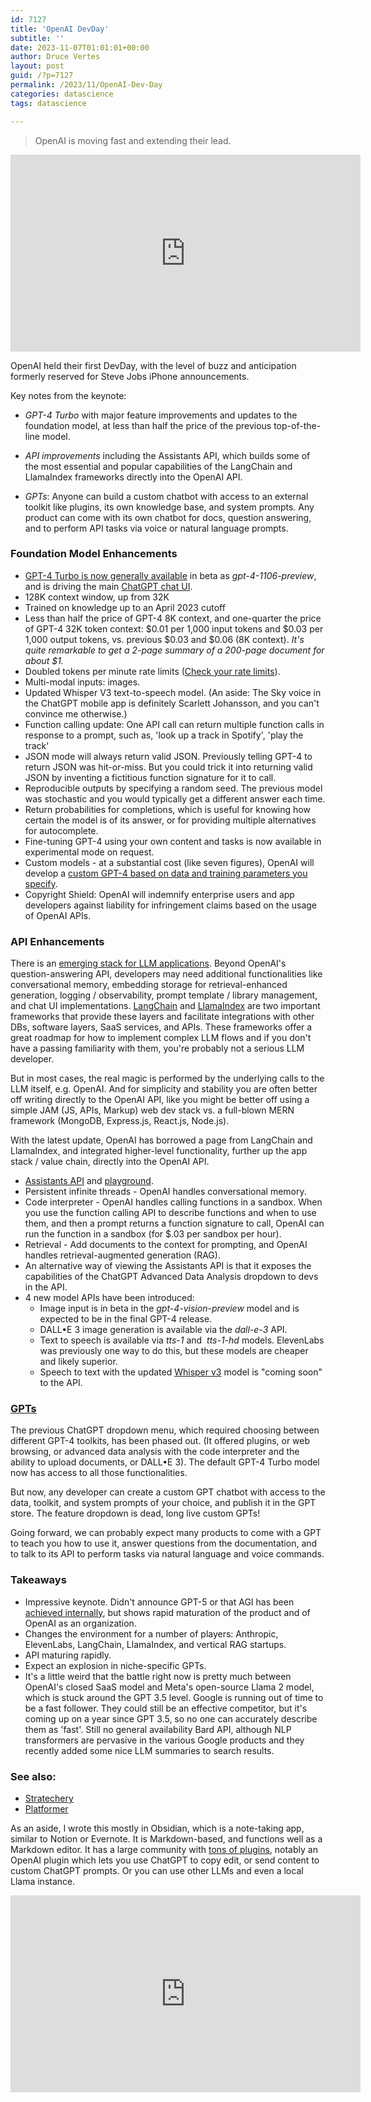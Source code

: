```yaml
---
id: 7127
title: 'OpenAI DevDay'
subtitle: ''
date: 2023-11-07T01:01:01+00:00
author: Druce Vertes
layout: post
guid: /?p=7127
permalink: /2023/11/OpenAI-Dev-Day
categories: datascience
tags: datascience

---
```


> OpenAI is moving fast and extending their lead.
<iframe width="560" height="315" src="https://www.youtube.com/embed/U9mJuUkhUzk?si=iKPA30LObMbOSpZ_" title="YouTube video player" frameborder="0" allow="accelerometer; autoplay; clipboard-write; encrypted-media; gyroscope; picture-in-picture; web-share" allowfullscreen></iframe>

<!--more-->

OpenAI held their first DevDay, with the level of buzz and anticipation formerly reserved for Steve Jobs iPhone announcements. 

Key notes from the keynote:

- *GPT-4 Turbo* with major feature improvements and updates to the foundation model, at less than half the price of the previous top-of-the-line model.

- *API improvements* including the Assistants API, which builds some of the most essential and popular capabilities of the LangChain and LlamaIndex frameworks directly into the OpenAI API.

- *GPTs*: Anyone can build a custom chatbot with access to an external toolkit like plugins, its own knowledge base, and system prompts. Any product can come with its own chatbot for docs, question answering, and to perform API tasks via voice or natural language prompts.


### Foundation Model Enhancements
- [GPT-4 Turbo is now generally available](https://openai.com/blog/new-models-and-developer-products-announced-at-devday) in beta as *gpt-4-1106-preview*, and is driving the main [ChatGPT chat UI](https://chat.openai.com).
- 128K context window, up from 32K
- Trained on knowledge up to an April 2023 cutoff
- Less than half the price of GPT-4 8K context, and one-quarter the price of GPT-4 32K token context: $0.01 per 1,000 input tokens and $0.03 per 1,000 output tokens, vs. previous $0.03 and $0.06 (8K context). *It's quite remarkable to get a 2-page summary of a 200-page document for about $1.*
- Doubled tokens per minute rate limits ([Check your rate limits](https://platform.openai.com/account/limits)).
- Multi-modal inputs: images. 
- Updated Whisper V3 text-to-speech model. (An aside: The Sky voice in the ChatGPT mobile app is definitely Scarlett Johansson, and you can't convince me otherwise.)
- Function calling update: One API call can return multiple function calls in response to a prompt, such as, 'look up a track in Spotify', 'play the track'
- JSON mode will always return valid JSON. Previously telling GPT-4 to return JSON was hit-or-miss. But you could trick it into returning valid JSON by inventing a fictitious function signature for it to call.
- Reproducible outputs by specifying a random seed. The previous model was stochastic and you would typically get a different answer each time.
- Return probabilities for completions, which is useful for knowing how certain the model is of its answer, or for providing multiple alternatives for autocomplete.
- Fine-tuning GPT-4 using your own content and tasks is now available in experimental mode on request.
- Custom models - at a substantial cost (like seven figures), OpenAI will develop a [custom GPT-4 based on data and training parameters you specify](https://openai.com/form/custom-models).
- Copyright Shield: OpenAI will indemnify enterprise users and app developers against liability for infringement claims based on the usage of OpenAI APIs.

### API Enhancements

There is an [emerging stack for LLM applications](https://a16z.com/emerging-architectures-for-llm-applications/). Beyond OpenAI's question-answering API, developers may need additional functionalities like conversational memory, embedding storage for retrieval-enhanced generation, logging / observability, prompt template / library management, and chat UI implementations. [LangChain](https://python.langchain.com/docs/get_started/introduction) and [LlamaIndex](https://docs.llamaindex.ai/en/stable/) are two important frameworks that provide these layers and facilitate integrations with other DBs, software layers, SaaS services, and APIs. These frameworks offer a great roadmap for how to implement complex LLM flows and if you don't have a passing familiarity with them, you're probably not a serious LLM developer. 

But in most cases, the real magic is performed by the underlying calls to the LLM itself, e.g. OpenAI. And for simplicity and stability you are often better off writing directly to the OpenAI API, like you might be better off using a simple JAM (JS, APIs, Markup) web dev stack vs. a full-blown MERN framework (MongoDB, Express.js, React.js, Node.js).
  
  With the latest update, OpenAI has borrowed a page from LangChain and LlamaIndex, and integrated higher-level functionality, further up the app stack / value chain, directly into the OpenAI API.
  
- [Assistants API](https://platform.openai.com/docs/assistants/overview) and [playground](https://platform.openai.com/playground).
- Persistent infinite threads - OpenAI handles conversational memory.
- Code interpreter - OpenAI handles calling functions in a sandbox. When you use the function calling API to describe functions and when to use them, and then a prompt returns a function signature to call, OpenAI can  run the function in a sandbox (for $.03 per sandbox per hour). 
- Retrieval - Add documents to the context for prompting, and OpenAI handles retrieval-augmented generation (RAG). 
- An alternative way of viewing the Assistants API is that it exposes the capabilities  of the ChatGPT Advanced Data Analysis dropdown to devs in the API.
- 4 new model APIs have been introduced:
	- Image input is in beta in the *gpt-4-vision-preview* model and is expected to be in the final GPT-4 release.
	- DALL•E 3 image generation is available via the *dall-e-3* API.
	- Text to speech is available via *tts-1* and  *tts-1-hd* models. ElevenLabs was previously one way to do this, but these models are cheaper and likely superior.
    - Speech to text with the updated [Whisper v3](https://github.com/openai/whisper) model is "coming soon" to the API.


### [GPTs](https://openai.com/blog/introducing-gpts) 

The previous ChatGPT dropdown menu, which required choosing between different GPT-4 toolkits, has been phased out. (It offered plugins, or web browsing, or advanced data analysis with the code interpreter and the ability to upload documents, or DALL•E 3). The default GPT-4 Turbo model now has access to all those functionalities.
  
But now, any developer can create a custom GPT chatbot with access to the data, toolkit, and system prompts of your choice, and publish it in the GPT store. The feature dropdown is dead, long live custom GPTs!

Going forward, we can probably expect many products to come with a GPT to teach you how to use it, answer questions from the documentation, and to talk to its API to perform tasks via natural language and voice commands.

### Takeaways

- Impressive keynote. Didn't announce GPT-5 or that AGI has been [achieved internally](https://www.independent.co.uk/tech/chatgpt-ai-agi-sam-altman-openai-b2419449.html), but shows rapid maturation of the product and of OpenAI as an organization.
- Changes the environment for a number of players: Anthropic, ElevenLabs, LangChain, LlamaIndex, and vertical RAG startups.
- API maturing rapidly.
- Expect an explosion in niche-specific GPTs.
- It's a little weird that the battle right now is pretty much between OpenAI's closed SaaS model and Meta's open-source Llama 2 model, which is stuck around the GPT 3.5 level. Google is running out of time to be a fast follower. They could still be an effective competitor, but it's coming up on a year since GPT 3.5, so no one can accurately describe them as 'fast'. Still no general availability Bard API, although NLP transformers are pervasive in the various Google products and they recently added some nice LLM summaries to search results.

### See also:
- [Stratechery](https://www.platformer.news/p/how-openai-is-building-a-path-toward)
- [Platformer](https://stratechery.com/2023/the-openai-keynote/)

As an aside, I wrote this mostly in Obsidian, which is a note-taking app, similar to Notion or Evernote. It is Markdown-based, and functions well as a Markdown editor. It has a large community with [tons of plugins](https://obsidian-plugin-stats.vercel.app/most-downloaded), notably an OpenAI plugin which lets you use ChatGPT to copy edit, or send content to custom ChatGPT prompts. Or you can use other LLMs and even a local Llama instance. 

<iframe width="560" height="315" src="https://www.youtube.com/embed/jRCDAg2sck8?si=Eva4kbeHG_kUPDhf" title="YouTube video player" frameborder="0" allow="accelerometer; autoplay; clipboard-write; encrypted-media; gyroscope; picture-in-picture; web-share" allowfullscreen></iframe>
